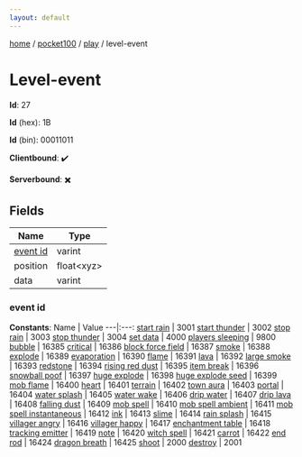 ```yaml
---
layout: default
---
```


[home](/)  /  [pocket100](/protocol/pocket100)  /  [play](/protocol/pocket100/play)  /  level-event

# Level-event

**Id**: 27

**Id** (hex): 1B

**Id** (bin): 00011011

**Clientbound**: ✔️

**Serverbound**: ✖️

## Fields

Name | Type
---|---
[event id](#event-id) | varint
position | float&lt;xyz&gt;
data | varint

### event id

**Constants**:
Name | Value
---|:---:
[start rain](event-id_start-rain) | 3001
[start thunder](event-id_start-thunder) | 3002
[stop rain](event-id_stop-rain) | 3003
[stop thunder](event-id_stop-thunder) | 3004
[set data](event-id_set-data) | 4000
[players sleeping](event-id_players-sleeping) | 9800
[bubble](event-id_bubble) | 16385
[critical](event-id_critical) | 16386
[block force field](event-id_block-force-field) | 16387
[smoke](event-id_smoke) | 16388
[explode](event-id_explode) | 16389
[evaporation](event-id_evaporation) | 16390
[flame](event-id_flame) | 16391
[lava](event-id_lava) | 16392
[large smoke](event-id_large-smoke) | 16393
[redstone](event-id_redstone) | 16394
[rising red dust](event-id_rising-red-dust) | 16395
[item break](event-id_item-break) | 16396
[snowball poof](event-id_snowball-poof) | 16397
[huge explode](event-id_huge-explode) | 16398
[huge explode seed](event-id_huge-explode-seed) | 16399
[mob flame](event-id_mob-flame) | 16400
[heart](event-id_heart) | 16401
[terrain](event-id_terrain) | 16402
[town aura](event-id_town-aura) | 16403
[portal](event-id_portal) | 16404
[water splash](event-id_water-splash) | 16405
[water wake](event-id_water-wake) | 16406
[drip water](event-id_drip-water) | 16407
[drip lava](event-id_drip-lava) | 16408
[falling dust](event-id_falling-dust) | 16409
[mob spell](event-id_mob-spell) | 16410
[mob spell ambient](event-id_mob-spell-ambient) | 16411
[mob spell instantaneous](event-id_mob-spell-instantaneous) | 16412
[ink](event-id_ink) | 16413
[slime](event-id_slime) | 16414
[rain splash](event-id_rain-splash) | 16415
[villager angry](event-id_villager-angry) | 16416
[villager happy](event-id_villager-happy) | 16417
[enchantment table](event-id_enchantment-table) | 16418
[tracking emitter](event-id_tracking-emitter) | 16419
[note](event-id_note) | 16420
[witch spell](event-id_witch-spell) | 16421
[carrot](event-id_carrot) | 16422
[end rod](event-id_end-rod) | 16424
[dragon breath](event-id_dragon-breath) | 16425
[shoot](event-id_shoot) | 2000
[destroy](event-id_destroy) | 2001

